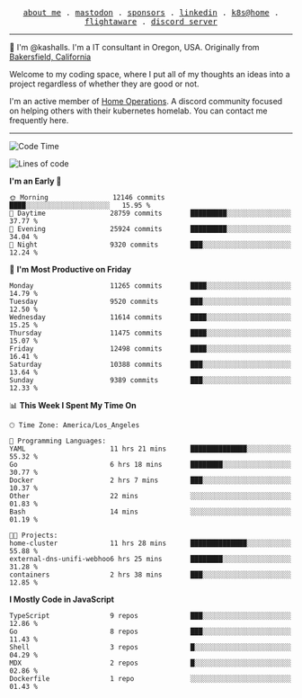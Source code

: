 <p align="center">
  <samp>
    <a href="https://jordanjones.org/">about me</a> .
    <a rel="me" href="https://mastodon.social/@kashall">mastodon</a> .
    <a href="https://github.com/sponsors/kashalls">sponsors</a> .
    <a href="https://linkedin.com/in/jordpjones">linkedin</a> .
    <a href="https://github.com/kashalls/home-cluster">k8s@home</a> .
    <a href="https://flightaware.com/adsb/stats/user/kashalls">flightaware</a> .
    <a href="https://discord.gg/V2WrCfqba9">discord server</a>
  </samp>
</p>

----------------------------------------------------------------

:wave: I'm @kashalls. I'm a IT consultant in Oregon, USA. Originally from [Bakersfield, California](https://maps.app.goo.gl/QQMtywTWghpXB6Tu6)

Welcome to my coding space, where I put all of my thoughts an ideas into a project regardless of whether they are good or not.

I'm an active member of [Home Operations](https://discord.gg/home-operations). A discord community focused on helping others with their kubernetes homelab. You can contact me frequently here.

----------------------------------------------------------------
<!--START_SECTION:waka-->
![Code Time](http://img.shields.io/badge/Code%20Time-2%2C260%20hrs%2022%20mins-blue)

![Lines of code](https://img.shields.io/badge/From%20Hello%20World%20I%27ve%20Written-11.0%20million%20lines%20of%20code-blue)

**I'm an Early 🐤** 

```text
🌞 Morning                12146 commits       ████░░░░░░░░░░░░░░░░░░░░░   15.95 % 
🌆 Daytime                28759 commits       █████████░░░░░░░░░░░░░░░░   37.77 % 
🌃 Evening                25924 commits       █████████░░░░░░░░░░░░░░░░   34.04 % 
🌙 Night                  9320 commits        ███░░░░░░░░░░░░░░░░░░░░░░   12.24 % 
```
📅 **I'm Most Productive on Friday** 

```text
Monday                   11265 commits       ████░░░░░░░░░░░░░░░░░░░░░   14.79 % 
Tuesday                  9520 commits        ███░░░░░░░░░░░░░░░░░░░░░░   12.50 % 
Wednesday                11614 commits       ████░░░░░░░░░░░░░░░░░░░░░   15.25 % 
Thursday                 11475 commits       ████░░░░░░░░░░░░░░░░░░░░░   15.07 % 
Friday                   12498 commits       ████░░░░░░░░░░░░░░░░░░░░░   16.41 % 
Saturday                 10388 commits       ███░░░░░░░░░░░░░░░░░░░░░░   13.64 % 
Sunday                   9389 commits        ███░░░░░░░░░░░░░░░░░░░░░░   12.33 % 
```


📊 **This Week I Spent My Time On** 

```text
🕑︎ Time Zone: America/Los_Angeles

💬 Programming Languages: 
YAML                     11 hrs 21 mins      ██████████████░░░░░░░░░░░   55.32 % 
Go                       6 hrs 18 mins       ████████░░░░░░░░░░░░░░░░░   30.77 % 
Docker                   2 hrs 7 mins        ███░░░░░░░░░░░░░░░░░░░░░░   10.37 % 
Other                    22 mins             ░░░░░░░░░░░░░░░░░░░░░░░░░   01.83 % 
Bash                     14 mins             ░░░░░░░░░░░░░░░░░░░░░░░░░   01.19 % 

🐱‍💻 Projects: 
home-cluster             11 hrs 28 mins      ██████████████░░░░░░░░░░░   55.88 % 
external-dns-unifi-webhoo6 hrs 25 mins       ████████░░░░░░░░░░░░░░░░░   31.28 % 
containers               2 hrs 38 mins       ███░░░░░░░░░░░░░░░░░░░░░░   12.85 % 
```

**I Mostly Code in JavaScript** 

```text
TypeScript               9 repos             ███░░░░░░░░░░░░░░░░░░░░░░   12.86 % 
Go                       8 repos             ███░░░░░░░░░░░░░░░░░░░░░░   11.43 % 
Shell                    3 repos             █░░░░░░░░░░░░░░░░░░░░░░░░   04.29 % 
MDX                      2 repos             █░░░░░░░░░░░░░░░░░░░░░░░░   02.86 % 
Dockerfile               1 repo              ░░░░░░░░░░░░░░░░░░░░░░░░░   01.43 % 
```




<!--END_SECTION:waka-->